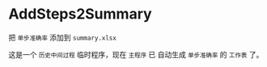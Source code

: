 # AddSteps2Summary

把 `单步准确率` 添加到 `summary.xlsx`

这是一个 `历史中间过程` 临时程序，现在 `主程序` 已 自动生成 `单步准确率` 的 `工作表` 了。
